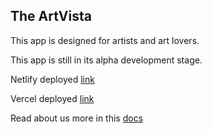 ## The ArtVista

This app is designed for artists and art lovers.

This app is still in its alpha development stage.

Netlify deployed [link](https://artvistasq47.netlify.app) 

Vercel deployed [link](https://s47-saksham-capstone-art-vista-v7wm.vercel.app/)

Read about us more in this [docs](https://docs.google.com/document/d/10iRHbmSEkfI3yg6M_pISmJgQ5cZD0oeLPk6b2S-Gdv8/edit?usp=sharing)
